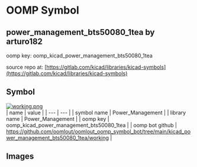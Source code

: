 # OOMP Symbol  
## power_management_bts50080_1tea  by arturo182  
  
oomp key: oomp_kicad_power_management_bts50080_1tea  
  
source repo at: [https://gitlab.com/kicad/libraries/kicad-symbols](https://gitlab.com/kicad/libraries/kicad-symbols)  
## Symbol  
  
[![working.png](working_600.png)](working.png)  
| name | value | 
| --- | --- | 
| symbol name | Power_Management | 
| library name | Power_Management | 
| oomp key | oomp_kicad_power_management_bts50080_1tea | 
| oomp bot github | https://github.com/oomlout/oomlout_oomp_symbol_bot/tree/main/kicad_power_management_bts50080_1tea/working | 
## Images  
